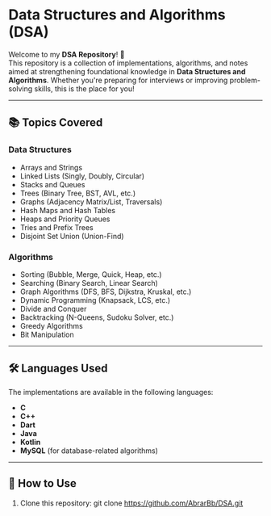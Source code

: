 # **Data Structures and Algorithms (DSA)**  

Welcome to my **DSA Repository**! 🚀  
This repository is a collection of implementations, algorithms, and notes aimed at strengthening foundational knowledge in **Data Structures and Algorithms**. Whether you're preparing for interviews or improving problem-solving skills, this is the place for you!

---

## **📚 Topics Covered**

### **Data Structures**
- Arrays and Strings  
- Linked Lists (Singly, Doubly, Circular)  
- Stacks and Queues  
- Trees (Binary Tree, BST, AVL, etc.)  
- Graphs (Adjacency Matrix/List, Traversals)  
- Hash Maps and Hash Tables  
- Heaps and Priority Queues  
- Tries and Prefix Trees  
- Disjoint Set Union (Union-Find)  

### **Algorithms**
- Sorting (Bubble, Merge, Quick, Heap, etc.)  
- Searching (Binary Search, Linear Search)  
- Graph Algorithms (DFS, BFS, Dijkstra, Kruskal, etc.)  
- Dynamic Programming (Knapsack, LCS, etc.)  
- Divide and Conquer  
- Backtracking (N-Queens, Sudoku Solver, etc.)  
- Greedy Algorithms  
- Bit Manipulation  

---

## **🛠 Languages Used**

The implementations are available in the following languages:  
- **C**  
- **C++**
- **Dart**    
- **Java**
- **Kotlin**   
- **MySQL** (for database-related algorithms)  

---

## **🚀 How to Use**

1. Clone this repository:
   git clone https://github.com/AbrarBb/DSA.git
